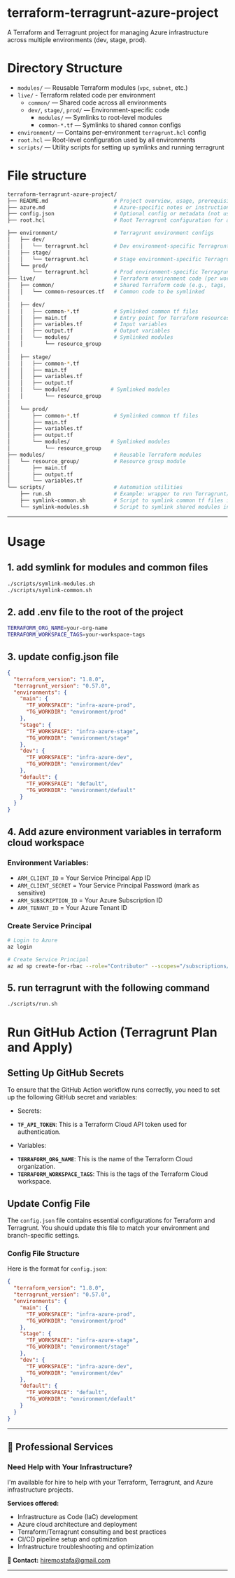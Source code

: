 # terraform-terragrunt-azure-project

A Terraform and Terragrunt project for managing Azure infrastructure across multiple environments (dev, stage, prod).

# Directory Structure

- `modules/` — Reusable Terraform modules (`vpc`, `subnet`, etc.)
- `live/` - Terraform related code per environment
  - `common/` — Shared code across all environments
  - `dev/`, `stage/`, `prod/` — Environment-specific code
    - `modules/` — Symlinks to root-level modules
    - `common-*.tf` — Symlinks to shared `common` configs
- `environment/` — Contains per-environment `terragrunt.hcl` config
- `root.hcl` — Root-level configuration used by all environments
- `scripts/` — Utility scripts for setting up symlinks and running terragrunt

# File structure

```bash
terraform-terragrunt-azure-project/
├── README.md                     # Project overview, usage, prerequisites, etc.
├── azure.md                      # Azure-specific notes or instructions
├── config.json                   # Optional config or metadata (not used by Terraform)
├── root.hcl                      # Root Terragrunt configuration for all environments

├── environment/                  # Terragrunt environment configs
│   ├── dev/
│   │   └── terragrunt.hcl        # Dev environment-specific Terragrunt config
│   ├── stage/
│   │   └── terragrunt.hcl        # Stage environment-specific Terragrunt config
│   └── prod/
│       └── terragrunt.hcl        # Prod environment-specific Terragrunt config
├── live/                         # Terraform environment code (per workspace)
│   ├── common/                   # Shared Terraform code (e.g., tags, providers)
│   │   └── common-resources.tf   # Common code to be symlinked
│
│   ├── dev/
│   │   ├── common-*.tf           # Symlinked common tf files
│   │   ├── main.tf               # Entry point for Terraform resources
│   │   ├── variables.tf          # Input variables
│   │   ├── output.tf             # Output variables
│   │   └── modules/              # Symlinked modules
│   │       └── resource_group
│
│   ├── stage/
│   │   ├── common-*.tf
│   │   ├── main.tf
│   │   ├── variables.tf
│   │   ├── output.tf
│   │   └── modules/             # Symlinked modules
│   │       └── resource_group
│
│   └── prod/
│       ├── common-*.tf           # Symlinked common tf files
│       ├── main.tf
│       ├── variables.tf
│       ├── output.tf
│       └── modules/             # Symlinked modules
│           └── resource_group
├── modules/                      # Reusable Terraform modules
│   └── resource_group/           # Resource group module
│       ├── main.tf
│       ├── output.tf
│       └── variables.tf
└── scripts/                      # Automation utilities
    ├── run.sh                    # Example: wrapper to run Terragrunt/Terraform
    ├── symlink-common.sh         # Script to symlink common tf files into each env
    └── symlink-modules.sh        # Script to symlink shared modules into each env
```

---

# Usage

## 1. add symlink for modules and common files
```bash
./scripts/symlink-modules.sh
./scripts/symlink-common.sh
```

## 2. add .env file to the root of the project

```bash
TERRAFORM_ORG_NAME=your-org-name
TERRAFORM_WORKSPACE_TAGS=your-workspace-tags
```

## 3. update config.json file

```json
{
  "terraform_version": "1.8.0",
  "terragrunt_version": "0.57.0",
  "environments": {
    "main": {
      "TF_WORKSPACE": "infra-azure-prod",
      "TG_WORKDIR": "environment/prod"
    },
    "stage": {
      "TF_WORKSPACE": "infra-azure-stage",
      "TG_WORKDIR": "environment/stage"
    },
    "dev": {
      "TF_WORKSPACE": "infra-azure-dev",
      "TG_WORKDIR": "environment/dev"
    },
    "default": {
      "TF_WORKSPACE": "default",
      "TG_WORKDIR": "environment/default"
    }
  }
}
```


## 4. Add azure environment variables in terraform cloud workspace

### Environment Variables:

* `ARM_CLIENT_ID` = Your Service Principal App ID
* `ARM_CLIENT_SECRET` = Your Service Principal Password (mark as sensitive)
* `ARM_SUBSCRIPTION_ID` = Your Azure Subscription ID
* `ARM_TENANT_ID` = Your Azure Tenant ID

### Create Service Principal

```bash
# Login to Azure
az login

# Create Service Principal
az ad sp create-for-rbac --role="Contributor" --scopes="/subscriptions/<your-subscription-id>" --name="terraform-sp"
```

## 5. run terragrunt with the following command
```bash
./scripts/run.sh
```

# Run GitHub Action (Terragrunt Plan and Apply)

## Setting Up GitHub Secrets

To ensure that the GitHub Action workflow runs correctly, you need to set up the following GitHub secret and variables:

* Secrets:
- **`TF_API_TOKEN`**: This is a Terraform Cloud API token used for authentication.

* Variables:
- **`TERRAFORM_ORG_NAME`**: This is the name of the Terraform Cloud organization.
- **`TERRAFORM_WORKSPACE_TAGS`**: This is the tags of the Terraform Cloud workspace.

## Update Config File

The `config.json` file contains essential configurations for Terraform and Terragrunt. You should update this file to match your environment and branch-specific settings.

### Config File Structure

Here is the format for `config.json`:

```json
{
  "terraform_version": "1.8.0",
  "terragrunt_version": "0.57.0",
  "environments": {
    "main": {
      "TF_WORKSPACE": "infra-azure-prod",
      "TG_WORKDIR": "environment/prod"
    },
    "stage": {
      "TF_WORKSPACE": "infra-azure-stage",
      "TG_WORKDIR": "environment/stage"
    },
    "dev": {
      "TF_WORKSPACE": "infra-azure-dev",
      "TG_WORKDIR": "environment/dev"
    },
    "default": {
      "TF_WORKSPACE": "default",
      "TG_WORKDIR": "environment/default"
    }
  }
}
```
---

## 💼 Professional Services

### Need Help with Your Infrastructure?

I'm available for hire to help with your Terraform, Terragrunt, and Azure infrastructure projects.

**Services offered:**
- Infrastructure as Code (IaC) development
- Azure cloud architecture and deployment
- Terraform/Terragrunt consulting and best practices
- CI/CD pipeline setup and optimization
- Infrastructure troubleshooting and optimization

**📧 Contact:** hiremostafa@gmail.com

---


